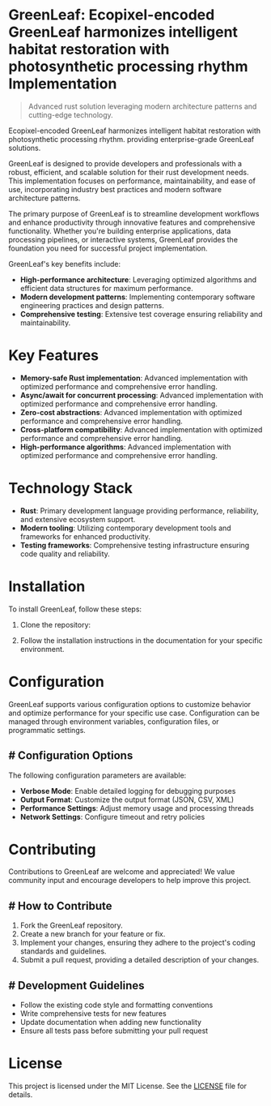 <!-- fallback_GreenLeaf_20250805201535_38852 -->

# GreenLeaf: Ecopixel-encoded GreenLeaf harmonizes intelligent habitat restoration with photosynthetic processing rhythm Implementation
> Advanced rust solution leveraging modern architecture patterns and cutting-edge technology.

Ecopixel-encoded GreenLeaf harmonizes intelligent habitat restoration with photosynthetic processing rhythm. providing enterprise-grade GreenLeaf solutions.

GreenLeaf is designed to provide developers and professionals with a robust, efficient, and scalable solution for their rust development needs. This implementation focuses on performance, maintainability, and ease of use, incorporating industry best practices and modern software architecture patterns.

The primary purpose of GreenLeaf is to streamline development workflows and enhance productivity through innovative features and comprehensive functionality. Whether you're building enterprise applications, data processing pipelines, or interactive systems, GreenLeaf provides the foundation you need for successful project implementation.

GreenLeaf's key benefits include:

* **High-performance architecture**: Leveraging optimized algorithms and efficient data structures for maximum performance.
* **Modern development patterns**: Implementing contemporary software engineering practices and design patterns.
* **Comprehensive testing**: Extensive test coverage ensuring reliability and maintainability.

# Key Features

* **Memory-safe Rust implementation**: Advanced implementation with optimized performance and comprehensive error handling.
* **Async/await for concurrent processing**: Advanced implementation with optimized performance and comprehensive error handling.
* **Zero-cost abstractions**: Advanced implementation with optimized performance and comprehensive error handling.
* **Cross-platform compatibility**: Advanced implementation with optimized performance and comprehensive error handling.
* **High-performance algorithms**: Advanced implementation with optimized performance and comprehensive error handling.

# Technology Stack

* **Rust**: Primary development language providing performance, reliability, and extensive ecosystem support.
* **Modern tooling**: Utilizing contemporary development tools and frameworks for enhanced productivity.
* **Testing frameworks**: Comprehensive testing infrastructure ensuring code quality and reliability.

# Installation

To install GreenLeaf, follow these steps:

1. Clone the repository:


2. Follow the installation instructions in the documentation for your specific environment.

# Configuration

GreenLeaf supports various configuration options to customize behavior and optimize performance for your specific use case. Configuration can be managed through environment variables, configuration files, or programmatic settings.

## # Configuration Options

The following configuration parameters are available:

* **Verbose Mode**: Enable detailed logging for debugging purposes
* **Output Format**: Customize the output format (JSON, CSV, XML)
* **Performance Settings**: Adjust memory usage and processing threads
* **Network Settings**: Configure timeout and retry policies

# Contributing

Contributions to GreenLeaf are welcome and appreciated! We value community input and encourage developers to help improve this project.

## # How to Contribute

1. Fork the GreenLeaf repository.
2. Create a new branch for your feature or fix.
3. Implement your changes, ensuring they adhere to the project's coding standards and guidelines.
4. Submit a pull request, providing a detailed description of your changes.

## # Development Guidelines

* Follow the existing code style and formatting conventions
* Write comprehensive tests for new features
* Update documentation when adding new functionality
* Ensure all tests pass before submitting your pull request

# License

This project is licensed under the MIT License. See the [LICENSE](https://github.com/QOZU/GreenLeaf/blob/main/LICENSE) file for details.
